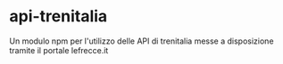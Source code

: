 # api-trenitalia
Un modulo npm per l'utilizzo delle API di trenitalia messe a disposizione tramite il portale lefrecce.it
